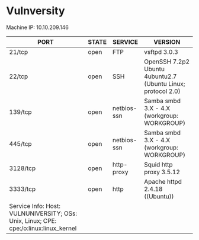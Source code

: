 # Vulnversity

Machine IP: 10.10.209.146

| PORT                                                                                  | STATE | SERVICE     | VERSION                                                      |
| ------------------------------------------------------------------------------------- | ----- | ----------- | ------------------------------------------------------------ |
| 21/tcp                                                                                | open  | FTP         | vsftpd 3.0.3                                                 |
| 22/tcp                                                                                | open  | SSH         | OpenSSH 7.2p2 Ubuntu 4ubuntu2.7 (Ubuntu Linux; protocol 2.0) |
| 139/tcp                                                                               | open  | netbios-ssn | Samba smbd 3.X - 4.X (workgroup: WORKGROUP)                  |
| 445/tcp                                                                               | open  | netbios-ssn | Samba smbd 3.X - 4.X (workgroup: WORKGROUP)                  |
| 3128/tcp                                                                              | open  | http-proxy  | Squid http proxy 3.5.12                                      |
| 3333/tcp                                                                              | open  | http        | Apache httpd 2.4.18 ((Ubuntu))                               |
| Service Info: Host: VULNUNIVERSITY; OSs: Unix, Linux; CPE: cpe:/o:linux:linux\_kernel |       |             |                                                              |
